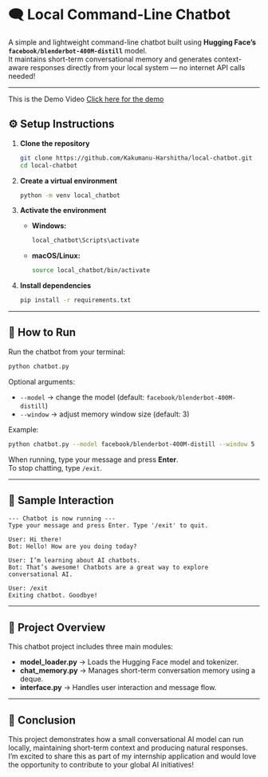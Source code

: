 # 🗨️ Local Command-Line Chatbot

A simple and lightweight command-line chatbot built using **Hugging Face’s `facebook/blenderbot-400M-distill`** model.  
It maintains short-term conversational memory and generates context-aware responses directly from your local system — no internet API calls needed!

---
This is the Demo Video
[Click here for the demo](https://drive.google.com/file/d/1fG8sJ5ByFuK8Twe5ejH4p7Aa7RSeVPW2/view?usp=sharing)

## ⚙️ Setup Instructions

1. **Clone the repository**  
   ```bash
   git clone https://github.com/Kakumanu-Harshitha/local-chatbot.git
   cd local-chatbot
   ```

2. **Create a virtual environment**  
   ```bash
   python -m venv local_chatbot
   ```

3. **Activate the environment**  
   - **Windows:**  
     ```bash
     local_chatbot\Scripts\activate
     ```
   - **macOS/Linux:**  
     ```bash
     source local_chatbot/bin/activate
     ```

4. **Install dependencies**  
   ```bash
   pip install -r requirements.txt
   ```

---

## 🚀 How to Run

Run the chatbot from your terminal:

```bash
python chatbot.py
```

Optional arguments:
- `--model` → change the model (default: `facebook/blenderbot-400M-distill`)
- `--window` → adjust memory window size (default: 3)

Example:
```bash
python chatbot.py --model facebook/blenderbot-400M-distill --window 5
```

When running, type your message and press **Enter**.  
To stop chatting, type `/exit`.

---

## 💬 Sample Interaction

```
--- Chatbot is now running ---
Type your message and press Enter. Type '/exit' to quit.

User: Hi there!
Bot: Hello! How are you doing today?

User: I’m learning about AI chatbots.
Bot: That’s awesome! Chatbots are a great way to explore conversational AI.

User: /exit
Exiting chatbot. Goodbye!
```

---

## 📘 Project Overview

This chatbot project includes three main modules:

- **model_loader.py** → Loads the Hugging Face model and tokenizer.  
- **chat_memory.py** → Manages short-term conversation memory using a deque.  
- **interface.py** → Handles user interaction and message flow.

---

## 🙌 Conclusion

This project demonstrates how a small conversational AI model can run locally, maintaining short-term context and producing natural responses.  
I’m excited to share this as part of my internship application and would love the opportunity to contribute to your global AI initiatives!
